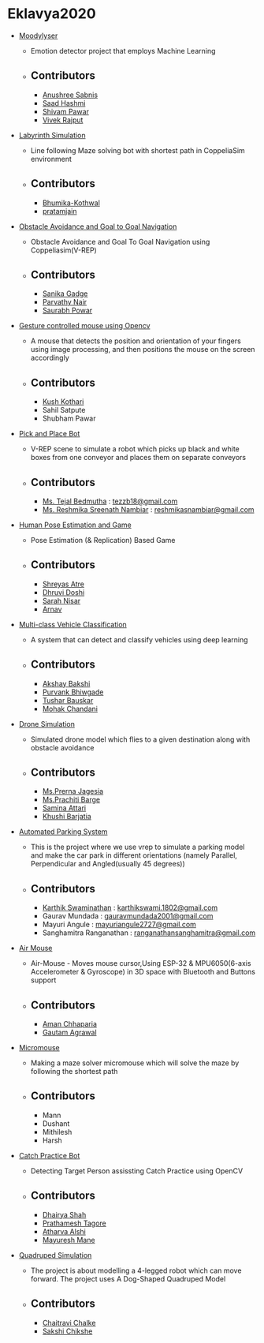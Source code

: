 # Eklavya2020

* [Moodylyser](https://github.com/hashmis79/Moodylyser)
  * Emotion detector project that employs Machine Learning
  * ## Contributors
    * [Anushree Sabnis](https://github.com/hashmis79)
    * [Saad Hashmi](https://github.com/id)
    * [Shivam Pawar](https://github.com/theshivv)
    * [Vivek Rajput](https://github.com/Vivek-RRajput)

* [Labyrinth Simulation](https://github.com/Bhumika-Kothwal/Eklavya-2020--Slayers.git)
  * Line following Maze solving bot with shortest path in CoppeliaSim environment
  * ## Contributors
    * [Bhumika-Kothwal](https://github.com/Bhumika-Kothwal)
    * [pratamjain](https://github.com/pratamjain)

* [Obstacle Avoidance and Goal to Goal Navigation](https://github.com/Git-Saurabh5/Team-Kerbecks-and-PS)
  * Obstacle Avoidance and Goal To Goal Navigation using Coppeliasim(V-REP)
  * ## Contributors
    * [Sanika Gadge](https://github.com/SanikaGadge)
    * [Parvathy Nair](https://github.com/ParvatiNair)
    * [Saurabh Powar](https://github.com/Git-Saurabh5)

* [Gesture controlled mouse using Opencv](https://github.com/kkothari2001/Gesture-Mouse-using-OpenCV)
  * A mouse that detects the position and orientation of your fingers using image processing, and then positions the mouse on the screen accordingly
  * ## Contributors
    * [Kush Kothari](https://github.com/kkothari2001)
    * Sahil Satpute
    * Shubham Pawar

* [Pick and Place Bot](https://github.com/Tejal-19/simbotix)
  * V-REP scene to simulate a robot which picks up black and white boxes from one conveyor and places them on separate conveyors
  * ## Contributors
    * [Ms. Tejal Bedmutha](https://github.com/Tejal-19) : tezzb18@gmail.com
    * [Ms. Reshmika Sreenath Nambiar](https://github.com/Reshmika-Nambiar) : reshmikasnambiar@gmail.com


* [Human Pose Estimation and Game](https://github.com/SAtacker/IMITECIO)
  * Pose Estimation (& Replication) Based Game
  * ## Contributors
    * [Shreyas Atre](https://github.com/SAtacker)
    * [Dhruvi Doshi](https://github.com/dhruvi29)
    * [Sarah Nisar](https://github.com/sarah-nisar)
    * [Arnav](https://github.com/wh1t3-h4t)

* [Multi-class Vehicle Classification](https://github.com/akshayb80/Multi-Class-Vehicle-Classification)
  * A system that can detect and classify vehicles using deep learning
  * ## Contributors
    * [Akshay Bakshi](https://github.com/akshayb80)
    * [Purvank Bhiwgade](https://github.com/purvankbhiwgade)
    * [Tushar Bauskar](https://github.com/tusharb12-hash)
    * [Mohak Chandani](https://github.com/MohakChandani)


* [Drone Simulation](https://github.com/pkjagesia/Eklavya20-Drone)
  * Simulated drone model which flies to a given destination along with obstacle avoidance
  * ## Contributors
    * [Ms.Prerna Jagesia](https://github.com/pkjagesia)
    * [Ms.Prachiti Barge](https://github.com/Prachiti-tech)
    * [Samina Attari](https://github.com/SaminaAttari786)
    * [Khushi Barjatia](https://github.com/khushibarjatia)

* [Automated Parking System](https://github.com/kart1802/Automated-Parking-System.git)
  * This is the project where we use vrep to simulate a parking model and make the car park in different orientations (namely Parallel, Perpendicular and           Angled(usually 45 degrees))
  * ## Contributors
    * [Karthik Swaminathan](https://github.com/kart1802) : karthikswami.1802@gmail.com
    * Gaurav Mundada : gauravmundada2001@gmail.com
    * Mayuri Angule : mayuriangule2727@gmail.com
    * Sanghamitra Ranganathan : ranganathansanghamitra@gmail.com

* [Air Mouse](https://github.com/gautam-dev-maker/Air-Mouse)
  * Air-Mouse - Moves mouse cursor,Using ESP-32 & MPU6050(6-axis Accelerometer & Gyroscope) in 3D space with Bluetooth and Buttons support
  * ## Contributors
    * [Aman Chhaparia](https://github.com/amanchhaparia)
    * [Gautam Agrawal](https://github.com/gautam-dev-maker)

* [Micromouse](https://github.com/dushantpanchbhai/sra.git)
  * Making a maze solver micromouse which will solve the maze by following the shortest path
  * ## Contributors
    * Mann
    * Dushant
    * Mithilesh
    * Harsh 

* [Catch Practice Bot](https://github.com/dhairyashah1/Eklavya20-CatchPracticeBot)
  * Detecting Target Person assissting Catch Practice using OpenCV
  * ## Contributors
    * [Dhairya Shah](https://github.com/dhairyashah1)
    * [Prathamesh Tagore](https://github.com/meshtag)
    * [Atharva Alshi](https://github.com/atharva1608)
    * [Mayuresh Mane](https://github.com/Mayuresh351)

* [Quadruped Simulation](https://github.com/chaitravi-ce/Eklavya-QuadrupedMotionSimulation.git)
  * The project is about modelling a 4-legged robot which can move forward. The project uses A Dog-Shaped Quadruped Model
  * ## Contributors
    * [Chaitravi Chalke](https://github.com/chaitravi-ce)
    * [Sakshi Chikshe](https://github.com/Sakshi-0311)


